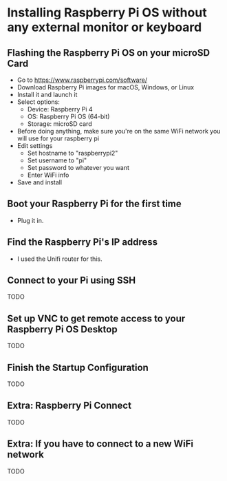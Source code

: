# Installing Raspberry Pi OS without any external monitor or keyboard

## Flashing the Raspberry Pi OS on your microSD Card

* Go to https://www.raspberrypi.com/software/
* Download Raspberry Pi images for macOS, Windows, or Linux
* Install it and launch it
* Select options: 
  * Device: Raspberry Pi 4
  * OS: Raspberry Pi OS (64-bit)
  * Storage: microSD card
* Before doing anything, make sure you're on the same WiFi network you will use for your raspberry pi
* Edit settings
  * Set hostname to "raspberrypi2"
  * Set username to "pi"
  * Set password to whatever you want
  * Enter WiFi info
* Save and install

## Boot your Raspberry Pi for the first time

* Plug it in.

## Find the Raspberry Pi's IP address

* I used the Unifi router for this.

## Connect to your Pi using SSH

TODO

## Set up VNC to get remote access to your Raspberry Pi OS Desktop 

TODO

## Finish the Startup Configuration

TODO

## Extra: Raspberry Pi Connect

TODO

## Extra: If you have to connect to a new WiFi network

TODO
